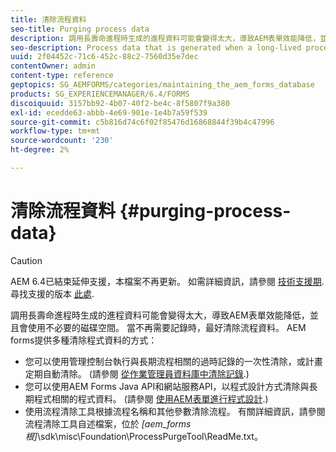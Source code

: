 ```yaml
---
title: 清除流程資料
seo-title: Purging process data
description: 調用長壽命進程時生成的進程資料可能會變得太大，導致AEM表單效能降低，並且會使用不必要的磁碟空間。 了解如何清除流程資料。
seo-description: Process data that is generated when a long-lived process is invoked can become too large, resulting in lower AEM forms performance and the use of unnecessary disk space. See how you can purge process data.
uuid: 2f04452c-71c6-452c-88c2-7560d35e7dec
contentOwner: admin
content-type: reference
geptopics: SG_AEMFORMS/categories/maintaining_the_aem_forms_database
products: SG_EXPERIENCEMANAGER/6.4/FORMS
discoiquuid: 3157bb92-4b07-40f2-be4c-8f5807f9a380
exl-id: ecedde63-abbb-4e69-901e-1e4b7a59f539
source-git-commit: c5b816d74c6f02f85476d16868844f39b4c47996
workflow-type: tm+mt
source-wordcount: '230'
ht-degree: 2%

---
```


# 清除流程資料 {#purging-process-data}

>[!CAUTION]
>
>AEM 6.4已結束延伸支援，本檔案不再更新。 如需詳細資訊，請參閱 [技術支援期](https://helpx.adobe.com//tw/support/programs/eol-matrix.html). 尋找支援的版本 [此處](https://experienceleague.adobe.com/docs/).

調用長壽命進程時生成的進程資料可能會變得太大，導致AEM表單效能降低，並且會使用不必要的磁碟空間。 當不再需要記錄時，最好清除流程資料。 AEM forms提供多種清除程式資料的方式：

* 您可以使用管理控制台執行與長期流程相關的過時記錄的一次性清除，或計畫定期自動清除。 (請參閱 [從作業管理員資料庫中清除記錄](/help/forms/using/admin-help/purge-records-job-manager-database.md#purge-records-from-the-job-manager-database).)
* 您可以使用AEM Forms Java API和網站服務API，以程式設計方式清除與長期程式相關的程式資料。 (請參閱 [使用AEM表單進行程式設計](https://www.adobe.com/go/learn_aemforms_programming_63).)
* 使用流程清除工具根據流程名稱和其他參數清除流程。 有關詳細資訊，請參閱流程清除工具自述檔案，位於 *[aem_forms根]*\sdk\misc\Foundation\ProcessPurgeTool\ReadMe.txt。
